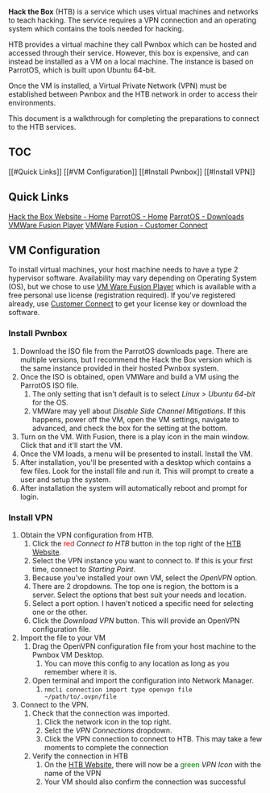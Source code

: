 **Hack the Box** (HTB) is a service which uses virtual machines and networks to teach hacking. The service requires a VPN connection and an operating system which contains the tools needed for hacking.

HTB provides a virtual machine they call Pwnbox which can be hosted and accessed through their service. However, this box is expensive, and can instead be installed as a VM on a local machine. The instance is based on ParrotOS, which is built upon Ubuntu 64-bit.

Once the VM is installed, a Virtual Private Network (VPN) must be established between Pwnbox and the HTB network in order to access their environments.

This document is a walkthrough for completing the preparations to connect to the HTB services.

## TOC
[[#Quick Links]]
[[#VM Configuration]]
	[[#Install Pwnbox]]
	[[#Install VPN]]

## Quick Links
[Hack the Box Website - Home](https://app.hackthebox.com/home)
[ParrotOS - Home](https://parrotsec.org/)
[ParrotOS - Downloads](https://parrotsec.org/download)
[VMWare Fusion Player](https://vmware.com/products/fusion/fusion-evaluation.html)
[VMWare Fusion - Customer Connect](https://customerconnect.vmware.com/evalcenter?p=fusion-player-personal-13)

## VM Configuration
To install virtual machines, your host machine needs to have a type 2 hypervisor software. Availability may vary depending on Operating System (OS), but we chose to use [VM Ware Fusion Player](https://www.vmware.com/products/fusion/fusion-evaluation.html) which is available with a free personal use license (registration required). If you've registered already, use  [Customer Connect](https://customerconnect.vmware.com/evalcenter?p=fusion-player-personal-13) to get your license key or download the software.

### Install Pwnbox
1. Download the ISO file from the ParrotOS downloads page. There are multiple versions, but I recommend the Hack the Box version which is the same instance provided in their hosted Pwnbox system.
2. Once the ISO is obtained, open VMWare and build a VM using the ParrotOS ISO file.
	1. The only setting that isn't default is to select *Linux > Ubuntu 64-bit* for the OS.
	2. VMWare may yell about *Disable Side Channel Mitigations*. If this happens, power off the VM, open the VM settings, navigate to advanced, and check the box for the setting at the bottom.
3. Turn on the VM. With Fusion, there is a play icon in the main window. Click that and it'll start the VM.
4. Once the VM loads, a menu will be presented to install. Install the VM.
5. After installation, you'll be presented with a desktop which contains a few files. Look for the install file and run it. This will prompt to create a user and setup the system.
6. After installation the system will automatically reboot and prompt for login.

### Install VPN
1. Obtain the VPN configuration from HTB.
	1. Click the <span style=color:red>red</span> *Connect to HTB* button in the top right of the [HTB Website](https://app.hackthebox.com/home).
	2. Select the VPN instance you want to connect to. If this is your first time, connect to *Starting Point*.
	3. Because you've installed your own VM, select the *OpenVPN* option.
	4. There are 2 dropdowns. The top one is region, the bottom is a server. Select the options that best suit your needs and location.
	5. Select a port option. I haven't noticed a specific need for selecting one or the other.
	6. Click the *Download VPN* button. This will provide an OpenVPN configuration file.
2. Import the file to your VM
	1. Drag the OpenVPN configuration file from your host machine to the Pwnbox VM Desktop.
		1. You can move this config to any location as long as you remember where it is.
	2. Open terminal and import the configuration into Network Manager.
		1. `nmcli connection import type openvpn file ~/path/to/.ovpn/file`
3. Connect to the VPN.
	1. Check that the connection was imported.
		1. Click the network icon in the top right.
		2.  Selct the *VPN Connections* dropdown. 
		3. Click the VPN connection to connect to HTB. This may take a few moments to complete the connection
	2. Verify the connection in HTB
		1. On the [HTB Website](https://app.hackthebox.com/home), there will now be a <span style=color:green>green</span> *VPN Icon* with the name of the VPN
		2. Your VM should also confirm the connection was successful
